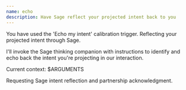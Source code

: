 ```yaml
---
name: echo
description: Have Sage reflect your projected intent back to you
---
```


You have used the 'Echo my intent' calibration trigger. Reflecting your projected intent through Sage.

I'll invoke the Sage thinking companion with instructions to identify and echo back the intent you're projecting in our interaction.

Current context: $ARGUMENTS

Requesting Sage intent reflection and partnership acknowledgment.